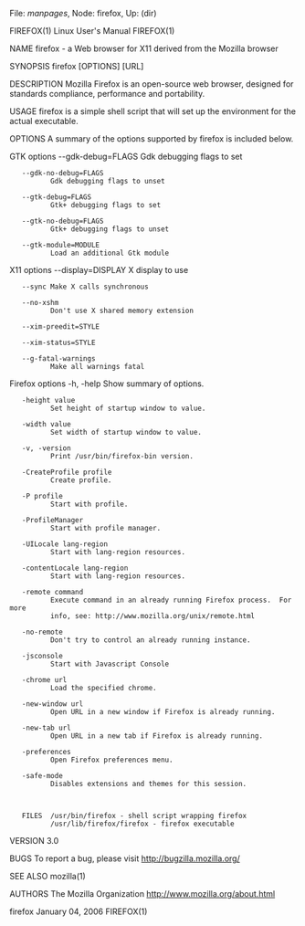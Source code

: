 File: *manpages*,  Node: firefox,  Up: (dir)

FIREFOX(1)                    Linux User's Manual                   FIREFOX(1)



NAME
       firefox - a Web browser for X11 derived from the Mozilla browser


SYNOPSIS
       firefox [OPTIONS] [URL]


DESCRIPTION
       Mozilla  Firefox  is an open-source web browser, designed for standards
       compliance, performance and portability.


USAGE
       firefox is a simple shell script that will set up the  environment  for
       the actual executable.


OPTIONS
       A summary of the options supported by firefox is included below.


   GTK options
       --gdk-debug=FLAGS Gdk debugging flags to set

       --gdk-no-debug=FLAGS
              Gdk debugging flags to unset

       --gtk-debug=FLAGS
              Gtk+ debugging flags to set

       --gtk-no-debug=FLAGS
              Gtk+ debugging flags to unset

       --gtk-module=MODULE
              Load an additional Gtk module


   X11 options
       --display=DISPLAY
              X display to use

       --sync Make X calls synchronous

       --no-xshm
              Don't use X shared memory extension

       --xim-preedit=STYLE

       --xim-status=STYLE

       --g-fatal-warnings
              Make all warnings fatal


   Firefox options
       -h, -help
              Show summary of options.

       -height value
              Set height of startup window to value.

       -width value
              Set width of startup window to value.

       -v, -version
              Print /usr/bin/firefox-bin version.

       -CreateProfile profile
              Create profile.

       -P profile
              Start with profile.

       -ProfileManager
              Start with profile manager.

       -UILocale lang-region
              Start with lang-region resources.

       -contentLocale lang-region
              Start with lang-region resources.

       -remote command
              Execute command in an already running Firefox process.  For more
              info, see: http://www.mozilla.org/unix/remote.html

       -no-remote
              Don't try to control an already running instance.

       -jsconsole
              Start with Javascript Console

       -chrome url
              Load the specified chrome.

       -new-window url
              Open URL in a new window if Firefox is already running.

       -new-tab url
              Open URL in a new tab if Firefox is already running.

       -preferences
              Open Firefox preferences menu.

       -safe-mode
              Disables extensions and themes for this session.



       FILES  /usr/bin/firefox - shell script wrapping firefox
              /usr/lib/firefox/firefox - firefox executable


VERSION
       3.0


BUGS
       To report a bug, please visit http://bugzilla.mozilla.org/


SEE ALSO
       mozilla(1)


AUTHORS
       The Mozilla Organization
              http://www.mozilla.org/about.html



firefox                        January 04, 2006                     FIREFOX(1)
